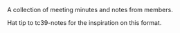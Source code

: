 A collection of meeting minutes and notes from members. 

Hat tip to tc39-notes for the inspiration on this format.
